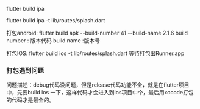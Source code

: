 flutter build ipa 

flutter build ipa -t lib/routes/splash.dart


打包android:
flutter build apk --build-number 41 --build-name 2.1.6
build number : 版本代码
build name :版本号


打包IOS:
flutter build ios -t lib/routes/splash.dart
等待打包出Runner.app


### 打包遇到问题

问题描述：debug代码没问题，但是release代码功能不全，就是在flutter项目中，先要build ios 一下，这样代码才会进入到ios项目中个，最后用xocode打包的代码才是最全的。